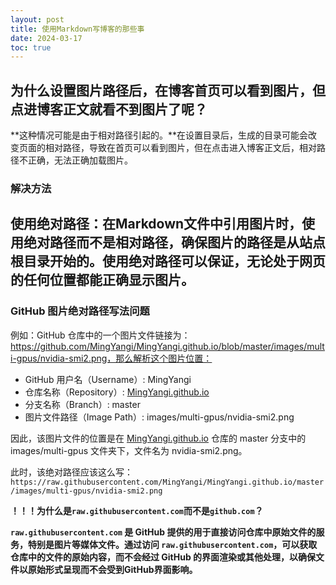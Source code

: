 ```yaml
---
layout: post
title: 使用Markdown写博客的那些事
date: 2024-03-17
toc: true
---
```


## 为什么设置图片路径后，在博客首页可以看到图片，但点进博客正文就看不到图片了呢？

**这种情况可能是由于相对路径引起的。**在设置目录后，生成的目录可能会改变页面的相对路径，导致在首页可以看到图片，但在点击进入博客正文后，相对路径不正确，无法正确加载图片。

### 解决方法

**使用绝对路径**：在Markdown文件中引用图片时，使用绝对路径而不是相对路径，确保图片的路径是从站点根目录开始的。使用绝对路径可以保证，无论处于网页的任何位置都能正确显示图片。
---
### **GitHub 图片绝对路径写法问题**

例如：GitHub 仓库中的一个图片文件链接为：https://github.com/MingYangi/MingYangi.github.io/blob/master/images/multi-gpus/nvidia-smi2.png，那么解析这个图片位置：<br>

- GitHub 用户名（Username）: MingYangi
- 仓库名称（Repository）: [MingYangi.github.io](http://mingyangi.github.io/)
- 分支名称（Branch）: master
- 图片文件路径（Image Path）: images/multi-gpus/nvidia-smi2.png

因此，该图片文件的位置是在 [MingYangi.github.io](http://mingyangi.github.io/) 仓库的 master 分支中的 images/multi-gpus 文件夹下，文件名为 nvidia-smi2.png。<br>

此时，该绝对路径应该这么写：`https://raw.githubusercontent.com/MingYangi/MingYangi.github.io/master/images/multi-gpus/nvidia-smi2.png`<br>

**！！！为什么是`raw.githubusercontent.com`而不是`github.com`？**<br>

**`raw.githubusercontent.com` 是 GitHub 提供的用于直接访问仓库中原始文件的服务，特别是图片等媒体文件。通过访问 `raw.githubusercontent.com`，可以获取仓库中的文件的原始内容，而不会经过 GitHub 的界面渲染或其他处理，以确保文件以原始形式呈现而不会受到GitHub界面影响。**
